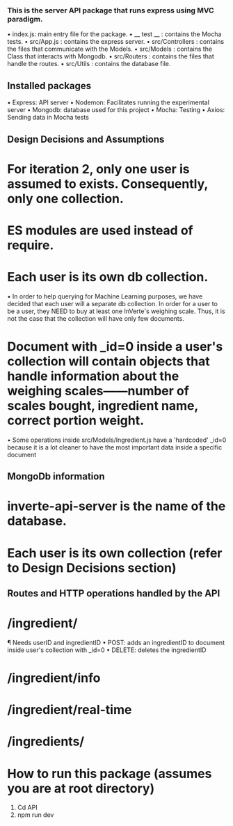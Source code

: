 ### This is the server API package that runs express using MVC paradigm.

• index.js: main entry file for the package.
• \_\_ test \_\_ : contains the Mocha tests.
• src/App.js : contains the express server.
• src/Controllers : contains the files that communicate with the Models.
• src/Models : contains the Class that interacts with Mongodb.
• src/Routers : contains the files that handle the routes.
• src/Utils : contains the database file.

## Installed packages

• Express: API server
• Nodemon: Facilitates running the experimental server
• Mongodb: database used for this project
• Mocha: Testing
• Axios: Sending data in Mocha tests

## Design Decisions and Assumptions

# For iteration 2, only one user is assumed to exists. Consequently, only one collection.

# ES modules are used instead of require.

# Each user is its own db collection.

• In order to help querying for Machine Learning purposes, we have decided that each user will a separate db collection. In order for a user to be a user, they NEED to buy at least one InVerte's weighing scale. Thus, it is not the case that the collection will have only few documents.

# Document with \_id=0 inside a user's collection will contain objects that handle information about the weighing scales——number of scales bought, ingredient name, correct portion weight.

• Some operations inside src/Models/Ingredient.js have a 'hardcoded' \_id=0 because it is a lot cleaner to have the most important data inside a specific document

## MongoDb information

# inverte-api-server is the name of the database.

# Each user is its own collection (refer to Design Decisions section)

## Routes and HTTP operations handled by the API

# /ingredient/

¶ Needs userID and ingredientID
• POST: adds an ingredientID to document inside user's collection with \_id=0
• DELETE: deletes the ingredientID

# /ingredient/info

# /ingredient/real-time

# /ingredients/

# How to run this package (assumes you are at root directory)

1. Cd API
2. npm run dev
